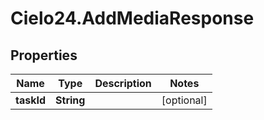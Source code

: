 # Cielo24.AddMediaResponse

## Properties

Name | Type | Description | Notes
------------ | ------------- | ------------- | -------------
**taskId** | **String** |  | [optional] 


